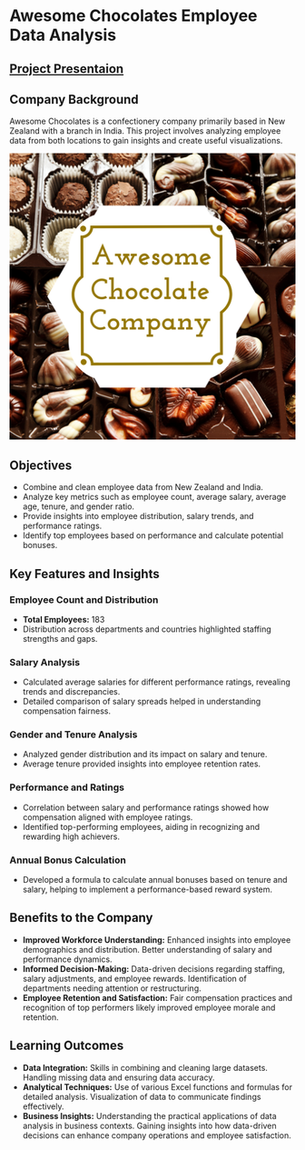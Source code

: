 # Awesome Chocolates Employee Data Analysis
## [Project Presentaion](https://github.com/NAVEENKRH/AWESOME-CHOCOLATES/blob/main/Awesome%20chocolates%20ppt.pdf)
## Company Background
Awesome Chocolates is a confectionery company primarily based in New Zealand with a branch in India. This project involves analyzing employee data from both locations to gain insights and create useful visualizations.

![image alt](https://github.com/NAVEENKRH/AWESOME-CHOCOLATES/blob/7e7ec571cf685992db519c445a8900f1dbe6113b/thumbnail.png)

## Objectives
- Combine and clean employee data from New Zealand and India.
- Analyze key metrics such as employee count, average salary, average age, tenure, and gender ratio.
- Provide insights into employee distribution, salary trends, and performance ratings.
- Identify top employees based on performance and calculate potential bonuses.

## Key Features and Insights

### Employee Count and Distribution
- **Total Employees:** 183
- Distribution across departments and countries highlighted staffing strengths and gaps.

### Salary Analysis
- Calculated average salaries for different performance ratings, revealing trends and discrepancies.
- Detailed comparison of salary spreads helped in understanding compensation fairness.

### Gender and Tenure Analysis
- Analyzed gender distribution and its impact on salary and tenure.
- Average tenure provided insights into employee retention rates.

### Performance and Ratings
- Correlation between salary and performance ratings showed how compensation aligned with employee ratings.
- Identified top-performing employees, aiding in recognizing and rewarding high achievers.

### Annual Bonus Calculation
- Developed a formula to calculate annual bonuses based on tenure and salary, helping to implement a performance-based reward system.

## Benefits to the Company
- **Improved Workforce Understanding:** Enhanced insights into employee demographics and distribution. Better understanding of salary and performance dynamics.
- **Informed Decision-Making:** Data-driven decisions regarding staffing, salary adjustments, and employee rewards. Identification of departments needing attention or restructuring.
- **Employee Retention and Satisfaction:** Fair compensation practices and recognition of top performers likely improved employee morale and retention.

## Learning Outcomes
- **Data Integration:** Skills in combining and cleaning large datasets. Handling missing data and ensuring data accuracy.
- **Analytical Techniques:** Use of various Excel functions and formulas for detailed analysis. Visualization of data to communicate findings effectively.
- **Business Insights:** Understanding the practical applications of data analysis in business contexts. Gaining insights into how data-driven decisions can enhance company operations and employee satisfaction.

